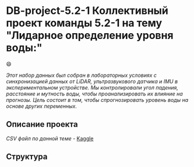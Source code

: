 # DB-project-5.2-1 Коллективный проект команды 5.2-1 на тему "Лидарное определение уровня воды:" 

:smile:


*Этот набор данных был собран в лабораторных условиях с синхронизацией данных от LiDAR, ультразвукового датчика и IMU в экспериментальном устройстве. Мы контролировали угол падения, расстояние и мутность воды, чтобы проанализировать их влияние на прогнозы. Цель состоит в том, чтобы спрогнозировать уровень воды на основе других переменных.*

## Описание проекта
*CSV файл по данной теме* - [Kaggle](https://www.kaggle.com/datasets/caetanoranieri/water-level-identification-with-lidar?select=water-level_turbidity-low.csv)

## Структура

